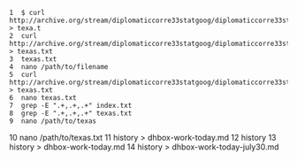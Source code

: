     1  $ curl http://archive.org/stream/diplomaticcorre33statgoog/diplomaticcorre33statgoog_djvu.txt > texa.t
    2  curl http://archive.org/stream/diplomaticcorre33statgoog/diplomaticcorre33statgoog_djvu.txt > texas.txt
    3  texas.txt
    4  nano /path/to/filename
    5  curl http://archive.org/stream/diplomaticcorre33statgoog/diplomaticcorre33statgoog_djvu.txt > texas.txt
    6  nano texas.txt
    7  grep -E ".+,.+,.+" index.txt
    8  grep -E ".+,.+,.+" texas.txt
    9  nano /path/to/texas
   10  nano /path/to/texas.txt
   11  history > dhbox-work-today.md
   12  history
   13  history > dhbox-work-today.md
   14  history > dhbox-work-today-july30.md
